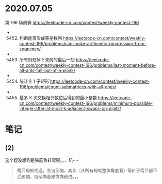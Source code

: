 
# 2020.07.05

第 196 场周赛 https://leetcode-cn.com/contest/weekly-contest-196
- 5452. 判断能否形成等差数列 https://leetcode-cn.com/contest/weekly-contest-196/problems/can-make-arithmetic-progression-from-sequence/
- 5453. 所有蚂蚁掉下来前的最后一刻 https://leetcode-cn.com/contest/weekly-contest-196/problems/last-moment-before-all-ants-fall-out-of-a-plank/
- 5454. 统计全 1 子矩形 https://leetcode-cn.com/contest/weekly-contest-196/problems/count-submatrices-with-all-ones/
- 5455. 最多 K 次交换相邻数位后得到的最小整数 https://leetcode-cn.com/contest/weekly-contest-196/problems/minimum-possible-integer-after-at-most-k-adjacent-swaps-on-digits/

# 笔记

## (2)

这个题没想到是脑筋急转弯啊。。。坑- -
> 两只蚂蚁相遇，各自反向，其实（从所有蚂蚁整体角度看）等价于两只都不受影响，继续向着原方向前进。。。

